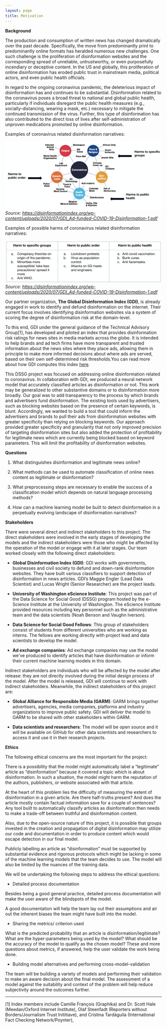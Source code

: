 ```yaml
---
layout: page
title: Motivation
---
```


**Background**

The production and consumption of written news has changed dramatically over the past decade. Specifically, the move from predominantly print to predominantly online formats has heralded numerous new challenges. One such challenge is the proliferation of disinformation websites and the corresponding spread of unreliable, untrustworthy, or even purposefully incendiary or deceptive content. In the US and globally, this proliferation of online disinformation has eroded public trust in mainstream media, political actors, and even public health officials. 
 
In regard to the ongoing coronavirus pandemic, the deleterious impact of disinformation has and continues to be substantial. Disinformation related to the coronavirus poses a broad threat to national and global public health, particularly if individuals disregard the public health measures (e.g., socially-distancing, wearing a mask, etc.) necessary to mitigate the continued transmission of the virus. Further, this type of disinformation has also contributed to the direct loss of lives after self-administration of unproven medications promoted by online disinformation. 

Examples of coronavirus related disinformation narratives:

![Image of disinformation narratives](assets/img/coronavirus_map.png)
*Source: https://disinformationindex.org/wp-content/uploads/2020/07/GDI_Ad-funded-COVID-19-Disinformation-1.pdf*

Examples of possible harms of coronavirus related disinformation narratives:

![Image of possible harms](assets/img/coronavirus_table.png)
*Source: https://disinformationindex.org/wp-content/uploads/2020/07/GDI_Ad-funded-COVID-19-Disinformation-1.pdf*

Our partner organization, **The Global Disinformation Index (GDI)**, is already engaged in work to identify and defund disinformation on the internet. Their current focus involves identifying disinformation websites via a system of scoring the degree of disinformation risk at the domain-level.

To this end, GDI under the general guidance of the Technical Advisory Group[1], has developed and piloted an index that provides disinformation risk ratings for news sites in media markets across the globe. It is intended to help brands and ad tech firms have more transparent and trusted information about the news sites where they place ads, allowing them in principle to make more informed decisions about where ads are served, based on their own self-determined risk thresholds.You can read more about how GDI computes this index [here](https://disinformationindex.org/the-index/). 

This DSSG project was focused on addressing online disinformation related to coronavirus. In collaboration with GDI, we produced a neural network model that accurately classified articles as disinformation or not. This work may be generalized to other substantive domains or to disinformation more broadly. Our goal was to add transparency to the process by which brands and advertisers fund disinformation. The existing tools used by advertisers, such as blocking websites based on the presence of certain keywords, is blunt. Accordingly, we wanted to build a tool that could inform the advertisers and brands to pull their ads from disinformation websites with greater specificity than relying on blocking keywords. Our approach provided greater specificity and granularity that not only improved precision of targeting disinformation sites but also added the protection of profitability for legitimate news which are currently being blocked based on keyword parameters. This will limit the profitability of disinformation websites.

 
**Questions**

1. What distinguishes disinformation and legitimate news online?

2. What methods can be used to automate classification of online news content as legitimate or disinformation?

3. What preprocessing steps are necessary to enable the success of a classification model which depends on natural language processing methods?

4. How can a machine learning model be built to detect disinformation in a perpetually evolving landscape of disinformation narratives? 


**Stakeholders**

There were several direct and indirect stakeholders to this project. The direct stakeholders were involved in the early stages of developing the models and the indirect stakeholders were those who might be affected by the operation of the model or engage with it at later stages. Our team worked closely with the following direct stakeholders:
 
* **Global Disinformation Index (GDI)**: GDI works with governments, businesses and civil society to defund and down-rank disinformation websites. They have built various classifiers to support detection of disinformation in news articles. GDI’s Maggie Engler (Lead Data Scientist) and Lucas Wright (Senior Researcher) are the project leads.
 
* **University of Washington eScience Institute**: This project was part of the Data Science for Social Good (DSSG) program hosted by the e-Science Institute at the University of Washington. The eScience Institute provided resources including key personnel such as the administrative team and the data scientists (Noah Benson and Vaughn Iverson).
 
* **Data Science for Social Good Fellows**: This group of stakeholders consist of students from different universities who are working as interns. The fellows are working directly with project lead and data scientists to develop the model.

* **Ad exchange companies**: Ad exchange companies may use the model we've produced to identify articles that have disinformation or inform their current machine learning models in this domain.

Indirect stakeholders are individuals who will be affected by the model after release: they are not directly involved during the initial design process of the model. After the model is released, GDI will continue to work with indirect stakeholders. Meanwhile, the indirect stakeholders of this project are:
 
* **Global Alliance for Responsible Media (GARM)**: GARM brings together advertisers, agencies, media companies, platforms and industry organizations to improve public safety. GDI will deliver the model to GARM to be shared with other stakeholders within GARM.
 
* **Data scientists and researchers**: The model will be open source and it will be available on GitHub for other data scientists and researchers to access it and use it in their research projects.


**Ethics**

The following ethical concerns are the most important for the project:

There is a possibility that the model might automatically label a “legitimate” article as “disinformation” because it covered a topic which is about disinformation. In such a situation, the model might harm the reputation of the authors, publishers, or website associated with that article.

At the heart of this problem lies the difficulty of measuring the extent of disinformation in a given article. Are there half-truths present? And does the article mostly contain factual information save for a couple of sentences? Any tool built to automatically classify articles as disinformation then needs to make a trade-off between truthful and disinformation content. 
 
Also, due to the open-source nature of this project, it is possible that groups invested in the creation and propagation of digital disinformation may utilize our code and documentation in order to produce content which would escape detection in our final model.

Publicly labelling an article as “disinformation” must be supported by substantial evidence and rigorous protocols which might be lacking in some of the machine learning models that the team decides to use. The model will also be limited by the nuances of the training data.

We will be undertaking the following steps to address the ethical questions:

* Detailed process documentation

Besides being a good general practice, detailed process documentation will make the user aware of the blindspots of the model. 

A good documentation will help the team lay out their assumptions and air out the inherent biases the team might have built into the model.

* Sharing the metrics/ criterion used

What is the predicted probability that an article is disinformation/legitimate? What are the hyper-parameters being used by the model? What should be the accuracy of the model to qualify as the chosen model? These and more questions about metrics, if answered, help the user validate the work being done.

* Building model alternatives and performing cross-model-validation

The team will be building a variety of models and performing their validation to make an aware decision about the final model. The assessment of a model against the suitability and context of the problem will help reduce subjectivity around the outcomes further.

---

[1] Index members include  Camille François (Graphika) and Dr. Scott Hale (Meedan/Oxford Internet Institute), Olaf Steenfadt (Reporters without Borders/Journalism Trust Inititiave), and Cristina Tardáguila (International Fact Checking Network/Poynter),
